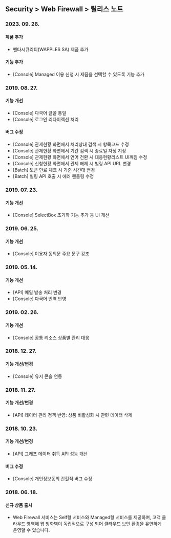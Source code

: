 ## Security > Web Firewall > 릴리스 노트

### 2023. 09. 26.

#### 제품 추가
* 펜타시큐리티(WAPPLES SA) 제품 추가

#### 기능 추가
* [Console] Managed 이용 신청 시 제품을 선택할 수 있도록 기능 추가


### 2019. 08. 27.

#### 기능 개선
* [Console] 다국어 글꼴 통일
* [Console] 로그인 리다이렉션 처리

#### 버그 수정
* [Console] 관제현황 화면에서 처리상태 검색 시 항목코드 수정
* [Console] 관제현황 화면에서 기간 검색 시 종료일 자정 지정
* [Console] 관제현황 화면에서 언어 전환 시 대응현황리스트 UI깨짐 수정
* [Console] 신청현황 화면에서 관제 해제 시 빌링 API URL 변경
* [Batch] 토큰 만료 체크 시 기준 시간대 변경
* [Batch] 빌링 API 호출 시 에러 핸들링 수정


### 2019. 07. 23.

#### 기능 개선
* [Console] SelectBox 초기화 기능 추가 등 UI 개선


### 2019. 06. 25.

#### 기능 개선
* [Console] 이용자 동의문 주요 문구 강조


### 2019. 05. 14.

#### 기능 개선
* [API] 메일 발송 처리 변경
* [Console] 다국어 번역 반영


### 2019. 02. 26.

#### 기능 개선
* [Console] 공통 리소스 상품별 관리 대응


### 2018. 12. 27.

#### 기능 개선/변경
* [Console] 유저 콘솔 연동


### 2018. 11. 27.

#### 기능 개선/변경
* [API] 데이터 관리 정책 반영: 상품 비활성화 시 관련 데이터 삭제


### 2018. 10. 23.

#### 기능 개선/변경
* [API] 그래프 데이터 취득 API 성능 개선

#### 버그 수정
* [Console] 개인정보동의 간헐적 버그 수정


### 2018. 06. 18.

#### 신규 상품 출시

* Web Firewall 서비스는 Self형 서비스와 Managed형 서비스를 제공하며, 고객 클라우드 영역에 웹 방화벽이 독립적으로 구성 되어 클라우드 보안 환경을 유연하게 운영할 수 있습니다.
